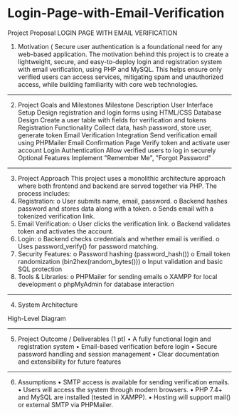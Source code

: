 # Login-Page-with-Email-Verification

Project Proposal
LOGIN PAGE WITH EMAIL VERIFICATION

1. Motivation (
Secure user authentication is a foundational need for any web-based application. The motivation behind this project is to create a lightweight, secure, and easy-to-deploy login and registration system with email verification, using PHP and MySQL. This helps ensure only verified users can access services, mitigating spam and unauthorized access, while building familiarity with core web technologies.
________________________________________
 2. Project Goals and Milestones 
Milestone	Description
User Interface Setup	Design registration and login forms using HTML/CSS
Database Design	Create a user table with fields for verification and tokens
Registration Functionality	Collect data, hash password, store user, generate token
Email Verification Integration	Send verification email using PHPMailer
Email Confirmation Page	Verify token and activate user account
Login Authentication	Allow verified users to log in securely
Optional Features	Implement "Remember Me", "Forgot Password"
________________________________________
 3. Project Approach 
This project uses a monolithic architecture approach where both frontend and backend are served together via PHP. The process includes:
1.	Registration:
o	User submits name, email, password.
o	Backend hashes password and stores data along with a token.
o	Sends email with a tokenized verification link.
2.	Email Verification:
o	User clicks the verification link.
o	Backend validates token and activates the account.
3.	Login:
o	Backend checks credentials and whether email is verified.
o	Uses password_verify() for password matching.
4.	Security Features:
o	Password hashing (password_hash())
o	Email token randomization (bin2hex(random_bytes()))
o	Input validation and basic SQL protection
5.	Tools & Libraries:
o	PHPMailer for sending emails
o	XAMPP for local development
o	phpMyAdmin for database interaction
________________________________________
 4. System Architecture 
 
 High-Level Diagram
________________________________________
 5. Project Outcome / Deliverables (1 pt)
•	A fully functional login and registration system
•	Email-based verification before login
•	Secure password handling and session management
•	Clear documentation and extensibility for future features
________________________________________
 6. Assumptions
•	SMTP access is available for sending verification emails.
•	Users will access the system through modern browsers.
•	PHP 7.4+ and MySQL are installed (tested in XAMPP).
•	Hosting will support mail() or external SMTP via PHPMailer.

